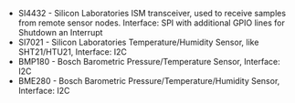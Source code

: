 * SI4432 - Silicon Laboratories ISM transceiver, used to receive samples from remote sensor nodes. Interface: SPI with additional GPIO lines for Shutdown an Interrupt
* SI7021 - Silicon Laboratories Temperature/Humidity Sensor, like SHT21/HTU21, Interface: I2C
* BMP180 - Bosch Barometric Pressure/Temperature Sensor, Interface: I2C
* BME280 - Bosch Barometric Pressure/Temperature/Humidity Sensor, Interface: I2C
